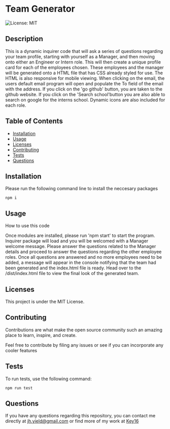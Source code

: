 # Team Generator

![License: MIT](https://img.shields.io/badge/License-MIT-yellow.svg)
## Description
This is a dynamic inquirer code that will ask a series of questions regarding your team profile, starting with yourself as a Manager, and then moving onto either an Engineer or Intern role. This will then create a unique profile card for each of the employees chosen. These employees and the manager will be generated onto a HTML file that has CSS already styled for use. The HTML is also responsive for mobile viewing. When clicking on the email, the users default email program will open and populate the To field of the email with the address. If you click on the 'go github' button, you are taken to the github website. If you click on the 'Search school'button you are also able to search on google for the interns school. Dynamic icons are also included for each role. 
## Table of Contents

* [Installation](#installation)
* [Usage](#usage)
* [Licenses](#licenses)
* [Contributing](#contributing)
* [Tests](#tests)
* [Questions](#questions)

## Installation 
Please run the following command line to install the neccesary packages
```
npm i
```


## Usage
How to use this code

Once modules are installed, please run 'npm start' to start the program. Inquirer package will load and you will be welcomed with a Manager welcome message. Please answer the questions related to the Manager details and proceed to answer the questions regarding the other employee roles. Once all questions are answered and no more employees need to be added, a message will appear in the console notifying that the team had been generated and the index.html file is ready. Head over to the /dist/index.html file to view the final look of the generated team.
## Licenses
This project is under the MIT License.

## Contributing
Contributions are what make the open source community such an amazing place to learn, inspire, and create. 

Feel free to contribute by filing any issues or see if you can incorporate any cooler features
## Tests 
To run tests, use the following command:
```
npm run test
```

## Questions

If you have any questions regarding this repository, you can contact me directly at jh.yield@gmail.com or find more of my work at [Key16](https://github.com/Key16)